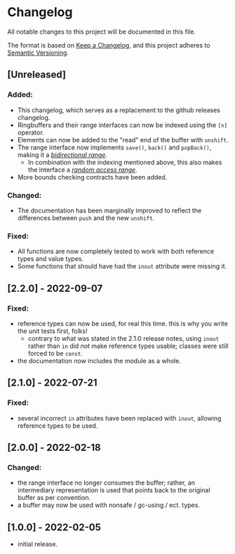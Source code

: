 # Changelog
All notable changes to this project will be documented in this file.

The format is based on [Keep a Changelog](https://keepachangelog.com/en/1.0.0/),
and this project adheres to [Semantic Versioning](https://semver.org/spec/v2.0.0.html).

## [Unreleased]

### Added:
- This changelog, which serves as a replacement to the github releases changelog.
- Ringbuffers and their range interfaces can now be indexed using the `[n]` operator.
- Elements can now be added to the "read" end of the buffer with `unshift`.
- The range interface now implements `save()`, `back()` and `popBack()`, making it a [*bidirectional range*](https://dlang.org/phobos/std_range_primitives.html#isBidirectionalRange).
	- In combination with the indexing mentioned above, this also makes the interface a [*random access range*](https://dlang.org/phobos/std_range_primitives.html#isRandomAccessRange).
- More bounds checking contracts have been added.

### Changed:
- The documentation has been marginally improved to reflect the differences between `push` and the new `unshift`.

### Fixed:
- All functions are now completely tested to work with both reference types and value types.
- Some functions that should have had the `inout` attribute were missing it.

## [2.2.0] - 2022-09-07
### Fixed:
- reference types can now be used, for real this time. this is why you write the unit tests first, folks!
	- contrary to what was stated in the 2.1.0 release notes, using `inout` rather than `in` did *not* make reference types usable; classes were still forced to be `const`.
- the documentation now includes the module as a whole.

## [2.1.0] - 2022-07-21
### Fixed:
- several incorrect `in` attributes have been replaced with `inout`, allowing reference types to be used.

## [2.0.0] - 2022-02-18
### Changed:
- the range interface no longer consumes the buffer; rather, an intermediary representation is used that points back to the original buffer as per convention.
- a buffer may now be used with nonsafe / gc-using / ect. types.

## [1.0.0] - 2022-02-05
- initial release.
